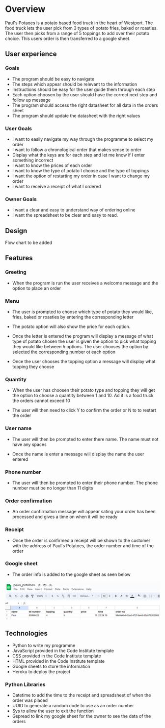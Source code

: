 # Overview

Paul's Potaoes is a potato based food truck in the heart of Westport. The food truck lets the user pick from 3 types of potato
fries, baked or roasties. The user then picks from a range of 5 toppings to add over their potato choice. This users order
is then transferred to a google sheet.


## User experience

### Goals

- The program should be easy to navigate
- The steps which appear should be relevant to the information
- Instructions should be easy for the user guide them through each step
- Each option choosen by the user should have the correct next step and follow up message
- The program should access the right datasheet for all data in the orders sheet
- The program should update the datasheet with the right values

### User Goals

- I want to easily navigate my way through the programme to select my order
- I want to follow a chronological order that makes sense to order 
- Display what the keys are for each step and let me know if I enter something incorrect
- I want to know the prices of each order
- I want to know the type of potato I choose and the type of toppings
- I want the option of restarting my order in case I want to change my order
- I want to receive a receipt of what I ordered

### Owner Goals

- I want a clear and easy to understand way of ordering online
- I want the spreadsheet to be clear and easy to read.


## Design

Flow chart to be added

## Features

### Greeting

- When the program is run the user receives a welcome message and the option to place an order

### Menu

- The user is prompted to choose which type of potato they would like, fries, baked or roasties by entering the corresponding letter

- The potato option will also show the price for each option.

- Once the letter is entered the program will display a message of what type of potato chosen the user is given the option to pick what 
  topping they would like between 5 options. The user chooses the option by selected the corresponding number ot each option

- Once the user chooses the topping option a message will display what topping they choose

### Quantity

- When the user has choosen their potato type and topping they will get the option to choose 
  a quantity between 1 and 10. Ad it is a food truck the orders cannot exceed 10

- The user will then need to click Y to confirm the order or N to to restart the order

### User name

- The user will then be prompted to enter there name. The name must not have any spaces

- Once the name is enter a message will display the name the user entered

### Phone number

- The user will then be prompted to enter their phone number. The phone number must be no longer than 11 digits

### Order confirmation

- An order confirmation message will appear sating your order has been processed and gives a time 
  on when it will be ready

### Receipt

- Once the order is confirmed a receipt will be shown to the customer with the address of Paul's Potatoes,
  the order number and time of the order

### Google sheet

- The order info is added to the google sheet as seen below

![](assests/goggle_spreadsheet.png)


## Technologies

- Python to write my programme
- JavaScript provided in the Code Institute template
- CSS provided in the Code Institute template
- HTML provided in the Code Institute template
- Google sheets to store the information
- Heroku to deploy the project

### Python Libraries

- Datetime to add the time to the receipt and spreadsheet of when the order was placed
- UUID to generate a random code to use as an order number
- Sys to allow the user to exit the function
- Gspread to link my google sheet for the owner to see the data of the orders


